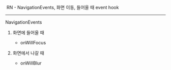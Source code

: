 ​							RN - NavigationEvents, 화면 이동, 들어올 때 event hook

------

NavigationEvents

1. 화면에 들어올 때
   - onWillFocus

2. 화면에서 나갈 때
   - onWillBlur
